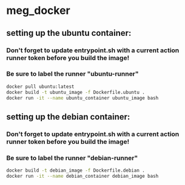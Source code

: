 # meg_docker


## setting up the ubuntu container:

### Don't forget to update entrypoint.sh with a current action runner token before you build the image!
### Be sure to label the runner "ubuntu-runner"

```sh
docker pull ubuntu:latest
docker build -t ubuntu_image -f Dockerfile.ubuntu .
docker run -it --name ubuntu_container ubuntu_image bash
```

## setting up the debian container:

### Don't forget to update entrypoint.sh with a current action runner token before you build the image!
### Be sure to label the runner "debian-runner"

```sh
docker build -t debian_image -f Dockerfile.debian .
docker run -it --name debian_container debian_image bash
```
